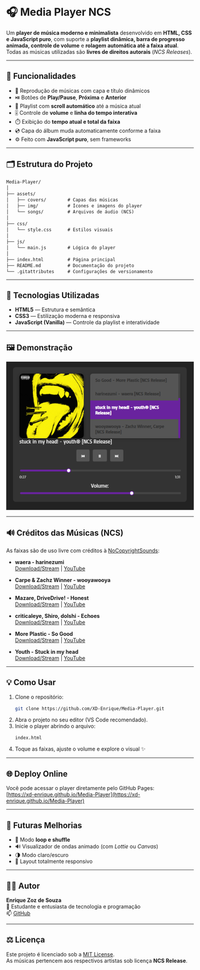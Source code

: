 # 🎧 Media Player NCS

Um **player de música moderno e minimalista** desenvolvido em **HTML, CSS e JavaScript puro**, com suporte a **playlist dinâmica, barra de progresso animada, controle de volume** e **rolagem automática até a faixa atual**.  
Todas as músicas utilizadas são **livres de direitos autorais** (*NCS Releases*).

---

## 🚀 Funcionalidades

- 🎵 Reprodução de músicas com capa e título dinâmicos  
- ⏯️ Botões de **Play/Pause**, **Próxima** e **Anterior**  
- 📜 Playlist com **scroll automático** até a música atual  
- 🎚️ Controle de **volume** e **linha do tempo interativa**  
- ⏱️ Exibição do **tempo atual e total da faixa**  
- 💿 Capa do álbum muda automaticamente conforme a faixa  
- ⚙️ Feito com **JavaScript puro**, sem frameworks  

---

## 🗂️ Estrutura do Projeto

```
Media-Player/
│
├── assets/
│   ├── covers/        # Capas das músicas
│   ├── img/           # Ícones e imagens do player
│   └── songs/         # Arquivos de áudio (NCS)
│
├── css/
│   └── style.css      # Estilos visuais
│
├── js/
│   └── main.js        # Lógica do player
│
├── index.html         # Página principal
├── README.md          # Documentação do projeto
└── .gitattributes     # Configurações de versionamento
```

---

## 🧠 Tecnologias Utilizadas

- **HTML5** — Estrutura e semântica  
- **CSS3** — Estilização moderna e responsiva  
- **JavaScript (Vanilla)** — Controle da playlist e interatividade  

---

## 🖼️ Demonstração

![Media Player Preview](assets/img/readmeimg.png)

---

## 🔊 Créditos das Músicas (NCS)

As faixas são de uso livre com créditos à [NoCopyrightSounds](https://ncs.io/):

- **waera - harinezumi**  
  [Download/Stream](http://ncs.io/harinezumi) | [YouTube](http://ncs.lnk.to/harinezumiAT/youtube)

- **Carpe & Zachz Winner - wooyawooya**  
  [Download/Stream](http://ncs.io/wooyawooya) | [YouTube](http://ncs.lnk.to/wooyawooyaAT/youtube)

- **Mazare, DriveDrive! - Honest**  
  [Download/Stream](http://ncs.io/honest) | [YouTube](http://ncs.lnk.to/honestAT/youtube)

- **criticaleye, Shiro, dolshi - Echoes**  
  [Download/Stream](http://ncs.io/ce_echoes) | [YouTube](http://ncs.lnk.to/ce_echoesAT/youtube)

- **More Plastic - So Good**  
  [Download/Stream](http://ncs.io/SoGood) | [YouTube](http://ncs.lnk.to/SoGoodAT/youtube)

- **Youth - Stuck in my head**  
  [Download/Stream](http://ncs.io/stuckinmyhead) | [YouTube](http://ncs.lnk.to/stuckinmyheadAT/youtube)

---

## 💡 Como Usar

1. Clone o repositório:
   ```bash
   git clone https://github.com/XD-Enrique/Media-Player.git
   ```
2. Abra o projeto no seu editor (VS Code recomendado).
3. Inicie o player abrindo o arquivo:
   ```
   index.html
   ```
4. Toque as faixas, ajuste o volume e explore o visual ✨

---

## 🌐 Deploy Online

Você pode acessar o player diretamente pelo GitHub Pages:  
[https://xd-enrique.github.io/Media-Player](https://xd-enrique.github.io/Media-Player)

---

## 🧩 Futuras Melhorias

- 🔁 Modo **loop e shuffle**
- 🔊 Visualizador de ondas animado (com *Lottie* ou *Canvas*)
- 🌗 Modo claro/escuro
- 📱 Layout totalmente responsivo

---

## 🧑‍💻 Autor

**Enrique Zoz de Souza**  
💼 Estudante e entusiasta de tecnologia e programação  
📫 [GitHub](https://github.com/XD-Enrique)

---

## ⚖️ Licença

Este projeto é licenciado sob a [MIT License](LICENSE).  
As músicas pertencem aos respectivos artistas sob licença **NCS Release**.
